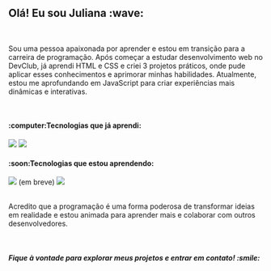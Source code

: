 <h2>Olá! Eu sou Juliana :wave:</h2>
<br>
<p>Sou uma pessoa apaixonada por aprender e estou em transição para a carreira de programação. Após começar a estudar desenvolvimento web no DevClub, já aprendi HTML e CSS e criei 3 projetos práticos, onde pude aplicar esses conhecimentos e aprimorar minhas habilidades. Atualmente, estou me aprofundando em JavaScript para criar experiências mais dinâmicas e interativas.</p>
<br>
<h4>:computer:Tecnologias que já aprendi:</h4>
<img src="https://img.shields.io/badge/HTML5-E34F26?style=for-the-badge&logo=html5&logoColor=white"/>
<img src="https://img.shields.io/badge/CSS3-1572B6?style=for-the-badge&logo=css3&logoColor=white" />
<br>
<h4>:soon:Tecnologias que estou aprendendo:</h4>
<img src="https://img.shields.io/badge/JavaScript-F7DF1E?style=for-the-badge&logo=javascript&logoColor=black" />
(em breve)
<img src="https://img.shields.io/badge/Node.js-43853D?style=for-the-badge&logo=node.js&logoColor=white" />
<br>
<br>
<p>Acredito que a programação é uma forma poderosa de transformar ideias em realidade e estou animada para aprender mais e colaborar com outros desenvolvedores.</p>
<br>
<h5>Fique à vontade para explorar meus projetos e entrar em contato! :smile: </h5>
